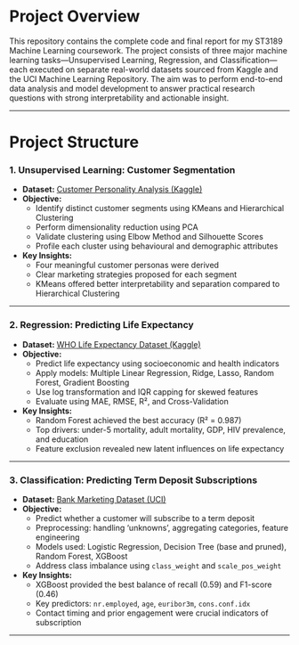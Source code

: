 # Project Overview

This repository contains the complete code and final report for my ST3189 Machine Learning coursework. The project consists of three major machine learning tasks—Unsupervised Learning, Regression, and Classification—each executed on separate real-world datasets sourced from Kaggle and the UCI Machine Learning Repository. The aim was to perform end-to-end data analysis and model development to answer practical research questions with strong interpretability and actionable insight.

---

# Project Structure

### 1. Unsupervised Learning: Customer Segmentation  
- **Dataset:** [Customer Personality Analysis (Kaggle)](https://www.kaggle.com/datasets/imakash3011/customer-personality-analysis/data)  
- **Objective:**
  - Identify distinct customer segments using KMeans and Hierarchical Clustering  
  - Perform dimensionality reduction using PCA  
  - Validate clustering using Elbow Method and Silhouette Scores  
  - Profile each cluster using behavioural and demographic attributes  
- **Key Insights:**
  - Four meaningful customer personas were derived  
  - Clear marketing strategies proposed for each segment  
  - KMeans offered better interpretability and separation compared to Hierarchical Clustering

---

### 2. Regression: Predicting Life Expectancy  
- **Dataset:** [WHO Life Expectancy Dataset (Kaggle)](https://www.kaggle.com/datasets/lashagoch/life-expectancy-who-updated)  
- **Objective:**
  - Predict life expectancy using socioeconomic and health indicators  
  - Apply models: Multiple Linear Regression, Ridge, Lasso, Random Forest, Gradient Boosting  
  - Use log transformation and IQR capping for skewed features  
  - Evaluate using MAE, RMSE, R², and Cross-Validation  
- **Key Insights:**
  - Random Forest achieved the best accuracy (R² = 0.987)  
  - Top drivers: under-5 mortality, adult mortality, GDP, HIV prevalence, and education  
  - Feature exclusion revealed new latent influences on life expectancy

---

### 3. Classification: Predicting Term Deposit Subscriptions  
- **Dataset:** [Bank Marketing Dataset (UCI)](https://archive.ics.uci.edu/ml/datasets/bank+marketing)  
- **Objective:**
  - Predict whether a customer will subscribe to a term deposit  
  - Preprocessing: handling ‘unknowns’, aggregating categories, feature engineering  
  - Models used: Logistic Regression, Decision Tree (base and pruned), Random Forest, XGBoost  
  - Address class imbalance using `class_weight` and `scale_pos_weight`  
- **Key Insights:**
  - XGBoost provided the best balance of recall (0.59) and F1-score (0.46)  
  - Key predictors: `nr.employed`, `age`, `euribor3m`, `cons.conf.idx`  
  - Contact timing and prior engagement were crucial indicators of subscription

---
